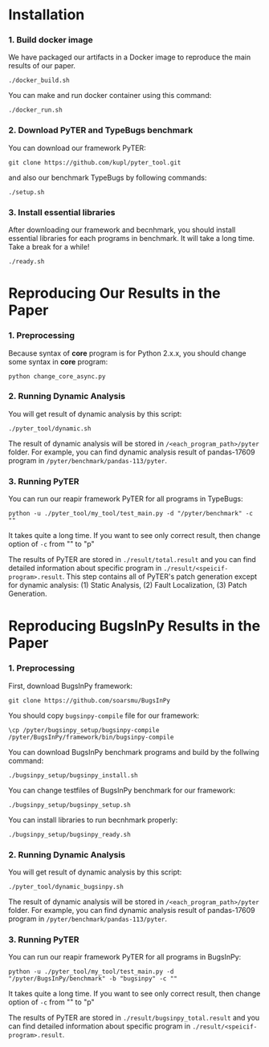 # Installation

### 1. Build docker image

We have packaged our artifacts in a Docker image to reproduce the main results of our paper.

```
./docker_build.sh
```

You can make and run docker container using this command:

```
./docker_run.sh
```

### 2. Download PyTER and TypeBugs benchmark

You can download our framework PyTER:

```
git clone https://github.com/kupl/pyter_tool.git
```

and also our benchmark TypeBugs by following commands:

```
./setup.sh
```

### 3. Install essential libraries

After downloading our framework and becnhmark, you should install essential libraries for each programs in benchmark.
It will take a long time. Take a break for a while!

```
./ready.sh
```

# Reproducing Our Results in the Paper

### 1. Preprocessing

Because syntax of **core** program is for Python 2.x.x, you should change some syntax in **core** program:

```
python change_core_async.py
```

### 2. Running Dynamic Analysis

You will get result of dynamic analysis by this script:

```
./pyter_tool/dynamic.sh
```

The result of dynamic analysis will be stored in `/<each_program_path>/pyter` folder.
For example, you can find dynamic analysis result of pandas-17609 program in `/pyter/benchmark/pandas-113/pyter`.

### 3. Running PyTER

You can run our reapir framework PyTER for all programs in TypeBugs:

```
python -u ./pyter_tool/my_tool/test_main.py -d "/pyter/benchmark" -c "" 
```

It takes quite a long time.
If you want to see only correct result, then change option of `-c` from "" to "p"

The results of PyTER are stored in `./result/total.result` and you can find detailed information about specific program in `./result/<speicif-program>.result`.
This step contains all of PyTER's patch generation except for dynamic analysis: (1) Static Analysis, (2) Fault Localization, (3) Patch Generation.

# Reproducing BugsInPy Results in the Paper

### 1. Preprocessing

First, download BugsInPy framework:

```
git clone https://github.com/soarsmu/BugsInPy
```

You should copy `bugsinpy-compile` file for our framework:

```
\cp /pyter/bugsinpy_setup/bugsinpy-compile /pyter/BugsInPy/framework/bin/bugsinpy-compile
```

You can download BugsInPy benchmark programs and build by the follwing command:

```
./bugsinpy_setup/bugsinpy_install.sh
```

You can change testfiles of BugsInPy benchmark for our framework:

```
./bugsinpy_setup/bugsinpy_setup.sh
```

You can install libraries to run becnhmark properly:

```
./bugsinpy_setup/bugsinpy_ready.sh
```

### 2. Running Dynamic Analysis

You will get result of dynamic analysis by this script:

```
./pyter_tool/dynamic_bugsinpy.sh
```

The result of dynamic analysis will be stored in `/<each_program_path>/pyter` folder.
For example, you can find dynamic analysis result of pandas-17609 program in `/pyter/benchmark/pandas-113/pyter`.

### 3. Running PyTER

You can run our reapir framework PyTER for all programs in BugsInPy:

```
python -u ./pyter_tool/my_tool/test_main.py -d "/pyter/BugsInPy/benchmark" -b "bugsinpy" -c "" 
```

It takes quite a long time.
If you want to see only correct result, then change option of `-c` from "" to "p"

The results of PyTER are stored in `./result/bugsinpy_total.result` and you can find detailed information about specific program in `./result/<speicif-program>.result`.